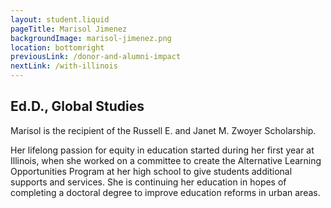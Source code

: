 ```yaml
---
layout: student.liquid
pageTitle: Marisol Jimenez
backgroundImage: marisol-jimenez.png
location: bottomright
previousLink: /donor-and-alumni-impact
nextLink: /with-illinois
---
```


## Ed.D., Global Studies

Marisol is the recipient of the Russell E. and Janet M. Zwoyer Scholarship. 

Her lifelong passion for equity in education started during her first year at Illinois, when she worked on a committee to create the Alternative Learning Opportunities Program at her high school to give students additional supports and services. She is continuing her education in hopes of completing a doctoral degree to improve education reforms in urban areas.